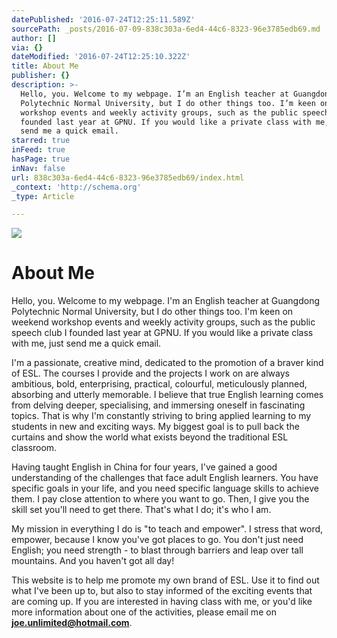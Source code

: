 ```yaml
---
datePublished: '2016-07-24T12:25:11.589Z'
sourcePath: _posts/2016-07-09-838c303a-6ed4-44c6-8323-96e3785edb69.md
author: []
via: {}
dateModified: '2016-07-24T12:25:10.322Z'
title: About Me
publisher: {}
description: >-
  Hello, you. Welcome to my webpage. I’m an English teacher at Guangdong
  Polytechnic Normal University, but I do other things too. I’m keen on weekend
  workshop events and weekly activity groups, such as the public speech club I
  founded last year at GPNU. If you would like a private class with me, just
  send me a quick email.
starred: true
inFeed: true
hasPage: true
inNav: false
url: 838c303a-6ed4-44c6-8323-96e3785edb69/index.html
_context: 'http://schema.org'
_type: Article

---
```

![](https://the-grid-user-content.s3-us-west-2.amazonaws.com/2f7edd2b-2486-4ffc-a004-5629399cddec.jpg)

# **About Me**

Hello, you. Welcome to my webpage. I'm an English teacher at Guangdong Polytechnic Normal University, but I do other things too. I'm keen on weekend workshop events and weekly activity groups, such as the public speech club I founded last year at GPNU. If you would like a private class with me, just send me a quick email.

I'm a passionate, creative mind, dedicated to the promotion of a braver kind of ESL. The courses I provide and the projects I work on are always ambitious, bold, enterprising, practical, colourful, meticulously planned, absorbing and utterly memorable. I believe that true English learning comes from delving deeper, specialising, and immersing oneself in fascinating topics. That is why I'm constantly striving to bring applied learning to my students in new and exciting ways. My biggest goal is to pull back the curtains and show the world what exists beyond the traditional ESL classroom.

Having taught English in China for four years, I've gained a good understanding of the challenges that face adult English learners. You have specific goals in your life, and you need specific language skills to achieve them. I pay close attention to where you want to go. Then, I give you the skill set you'll need to get there. That's what I do; it's who I am.

My mission in everything I do is "to teach and empower". I stress that word, empower, because I know you've got places to go. You don't just need English; you need strength - to blast through barriers and leap over tall mountains. And you haven't got all day!

This website is to help me promote my own brand of ESL. Use it to find out what I've been up to, but also to stay informed of the exciting events that are coming up. If you are interested in having class with me, or you'd like more information about one of the activities, please email me on **joe.unlimited@hotmail.com**.